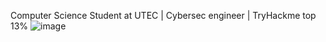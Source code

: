 Computer Science Student at UTEC | Cybersec engineer | TryHackme top 13%
![image](https://github.com/Kumma30mvp/Kumma30mvp/assets/130480550/4c8b979b-6218-4995-941c-7d0436028427)
